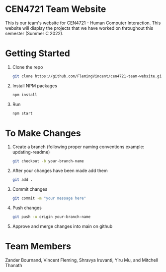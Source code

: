 # CEN4721 Team Website

This is our team's website for CEN4721 - Human Computer Interaction. This website will display the projects that we have worked on throughout this semester (Summer C 2022).

# Getting Started

1. Clone the repo
   ```sh
   git clone https://github.com/FlemingVincent/cen4721-team-website.git
   ```
2. Install NPM packages
   ```sh
   npm install
   ```
3. Run
   ```sh
   npm start
   ```

# To Make Changes

1. Create a branch (following proper naming conventions example: updating-readme)
   ```sh
   git checkout -b your-branch-name
   ```
2. After your changes have been made add them
   ```sh
   git add .
   ```
3. Commit changes
   ```sh
   git commit -m "your message here"
   ```
4. Push changes
   ```sh
   git push -u origin your-branch-name
   ```
5. Approve and merge changes into main on github

# Team Members

Zander Bournand, Vincent Fleming, Shravya Iruvanti, Yiru Mu, and Mitchell Thanath

